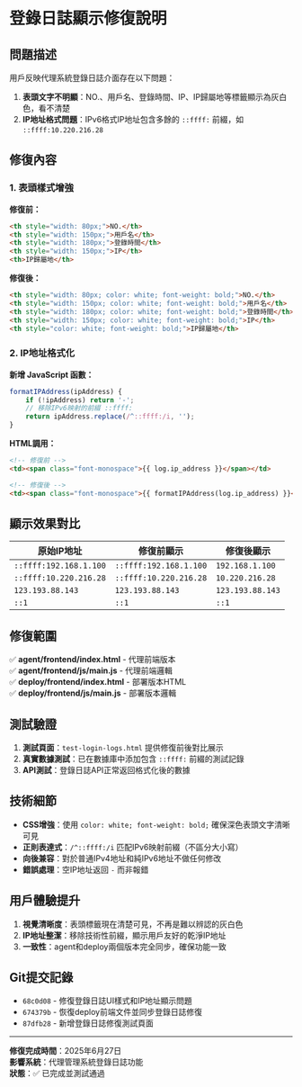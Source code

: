 # 登錄日誌顯示修復說明

## 問題描述

用戶反映代理系統登錄日誌介面存在以下問題：
1. **表頭文字不明顯**：NO.、用戶名、登錄時間、IP、IP歸屬地等標籤顯示為灰白色，看不清楚
2. **IP地址格式問題**：IPv6格式IP地址包含多餘的 `::ffff:` 前綴，如 `::ffff:10.220.216.28` 

## 修復內容

### 1. 表頭樣式增強

**修復前：**
```html
<th style="width: 80px;">NO.</th>
<th style="width: 150px;">用戶名</th>
<th style="width: 180px;">登錄時間</th>
<th style="width: 150px;">IP</th>
<th>IP歸屬地</th>
```

**修復後：**
```html
<th style="width: 80px; color: white; font-weight: bold;">NO.</th>
<th style="width: 150px; color: white; font-weight: bold;">用戶名</th>
<th style="width: 180px; color: white; font-weight: bold;">登錄時間</th>
<th style="width: 150px; color: white; font-weight: bold;">IP</th>
<th style="color: white; font-weight: bold;">IP歸屬地</th>
```

### 2. IP地址格式化

**新增 JavaScript 函數：**
```javascript
formatIPAddress(ipAddress) {
    if (!ipAddress) return '-';
    // 移除IPv6映射的前綴 ::ffff:
    return ipAddress.replace(/^::ffff:/i, '');
}
```

**HTML調用：**
```html
<!-- 修復前 -->
<td><span class="font-monospace">{{ log.ip_address }}</span></td>

<!-- 修復後 -->
<td><span class="font-monospace">{{ formatIPAddress(log.ip_address) }}</span></td>
```

## 顯示效果對比

| 原始IP地址 | 修復前顯示 | 修復後顯示 |
|-----------|-----------|-----------|
| `::ffff:192.168.1.100` | `::ffff:192.168.1.100` | `192.168.1.100` |
| `::ffff:10.220.216.28` | `::ffff:10.220.216.28` | `10.220.216.28` |
| `123.193.88.143` | `123.193.88.143` | `123.193.88.143` |
| `::1` | `::1` | `::1` |

## 修復範圍

✅ **agent/frontend/index.html** - 代理前端版本  
✅ **agent/frontend/js/main.js** - 代理前端邏輯  
✅ **deploy/frontend/index.html** - 部署版本HTML  
✅ **deploy/frontend/js/main.js** - 部署版本邏輯  

## 測試驗證

1. **測試頁面**：`test-login-logs.html` 提供修復前後對比展示
2. **真實數據測試**：已在數據庫中添加包含 `::ffff:` 前綴的測試記錄
3. **API測試**：登錄日誌API正常返回格式化後的數據

## 技術細節

- **CSS增強**：使用 `color: white; font-weight: bold;` 確保深色表頭文字清晰可見
- **正則表達式**：`/^::ffff:/i` 匹配IPv6映射前綴（不區分大小寫）
- **向後兼容**：對於普通IPv4地址和純IPv6地址不做任何修改
- **錯誤處理**：空IP地址返回 `-` 而非報錯

## 用戶體驗提升

1. **視覺清晰度**：表頭標籤現在清楚可見，不再是難以辨認的灰白色
2. **IP地址整潔**：移除技術性前綴，顯示用戶友好的乾淨IP地址
3. **一致性**：agent和deploy兩個版本完全同步，確保功能一致

## Git提交記錄

- `68c0d08` - 修復登錄日誌UI樣式和IP地址顯示問題
- `674379b` - 恢復deploy前端文件並同步登錄日誌修復  
- `87dfb28` - 新增登錄日誌修復測試頁面

---

**修復完成時間**：2025年6月27日  
**影響系統**：代理管理系統登錄日誌功能  
**狀態**：✅ 已完成並測試通過 